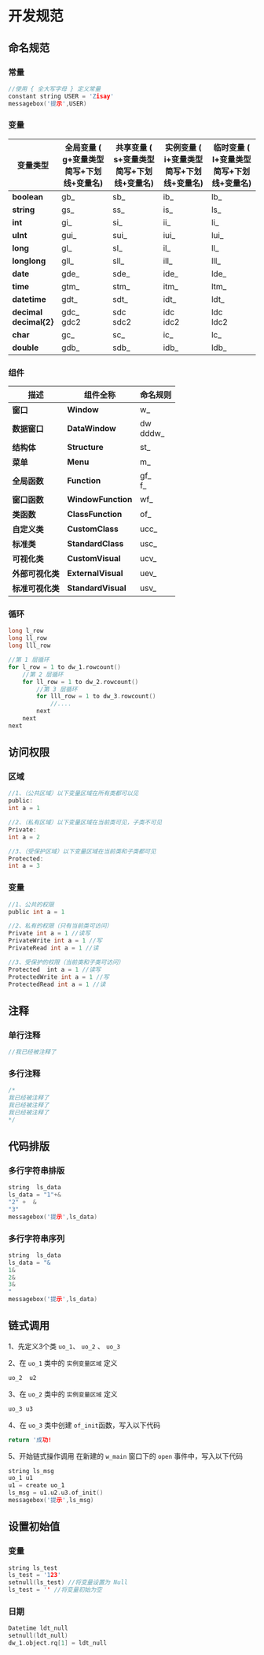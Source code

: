 # 开发规范

## 命名规范

### 常量

```c
//使用 { 全大写字母 } 定义常量
constant string USER = 'Zisay'
messagebox('提示',USER)
```

### 变量

| **变量类型**                           | **全局变量**  **( g+变量类型简写+下划线+变量名)** | **共享变量**  **( s+变量类型简写+下划线+变量名)** | **实例变量**  **( i+变量类型简写+下划线+变量名)** | **临时变量**  **( l+变量类型简写+下划线+变量名)** |
| -------------------------------------- | ------------------------------------------------- | ------------------------------------------------- | ------------------------------------------------- | ------------------------------------------------- |
| **boolean**                            | gb_                                               | sb_                                               | ib_                                               | lb_                                               |
| **string**                             | gs_                                               | ss_                                               | is_                                               | ls_                                               |
| **int**                                | gi_                                               | si_                                               | ii_                                               | li_                                               |
| **uInt**                               | gui_                                              | sui_                                              | iui_                                              | lui_                                              |
| **long**                               | gl_                                               | sl_                                               | il_                                               | ll_                                               |
| **longlong**                           | gll_                                              | sll_                                              | ill_                                              | lll_                                              |
| **date**                               | gde_                                              | sde_                                              | ide_                                              | lde_                                              |
| **time**                               | gtm_                                              | stm_                                              | itm_                                              | ltm_                                              |
| **datetime**                           | gdt_                                              | sdt_                                              | idt_                                              | ldt_                                              |
| **decimal**<br />**decimal{2}** <br /> | gdc_ <br />gdc2<br />                             | sdc<br />sdc2<br />                               | idc<br />idc2<br />                               | ldc<br />ldc2<br />                               |
| **char**                               | gc_                                               | sc_                                               | ic_                                               | lc_                                               |
| **double**                             | gdb_                                              | sdb_                                              | idb_                                              | ldb_                                              |

### 组件

| **描述**         | **组件全称**       | **命名规则**      |
| ---------------- | ------------------ | ----------------- |
| **窗口**         | **Window**         | w_                |
| **数据窗口**     | **DataWindow**     | dw <br />dddw_    |
| **结构体**       | **Structure**      | st_               |
| **菜单**         | **Menu**           | m_                |
| **全局函数**     | **Function**       | gf_<br />f_<br /> |
| **窗口函数**     | **WindowFunction** | wf_               |
| **类函数**       | **ClassFunction**  | of_               |
| **自定义类**     | **CustomClass**    | ucc_              |
| **标准类**       | **StandardClass**  | usc_              |
| **可视化类**     | **CustomVisual**   | ucv_              |
| **外部可视化类** | **ExternalVisual** | uev_              |
| **标准可视化类** | **StandardVisual** | usv_              |

### 循环

```c
long l_row
long ll_row
long lll_row

//第 1 层循环
for l_row = 1 to dw_1.rowcount()
    //第 2 层循环
    for ll_row = 1 to dw_2.rowcount()
        //第 3 层循环
        for lll_row = 1 to dw_3.rowcount() 
            //....
        next
    next
next
```

## 访问权限

### 区域

```c
//1、（公共区域）以下变量区域在所有类都可以见
public:
int a = 1

//2、（私有区域）以下变量区域在当前类可见，子类不可见
Private:
int a = 2

//3、（受保护区域）以下变量区域在当前类和子类都可见
Protected:
int a = 3
```

### 变量

```c
//1、公共的权限
public int a = 1

//2、私有的权限（只有当前类可访问）
Private int a = 1 //读写
PrivateWrite int a = 1 //写
PrivateRead int a = 1 //读

//3、受保护的权限（当前类和子类可访问）
Protected  int a = 1 //读写
ProtectedWrite int a = 1 //写
ProtectedRead int a = 1 //读
```

## 注释

### 单行注释

```c
//我已经被注释了
```

### 多行注释

```c
/*
我已经被注释了
我已经被注释了
我已经被注释了
*/
```

## 代码排版

### 多行字符串排版

```c
string  ls_data
ls_data = "1"+&
"2" +  &
"3"
messagebox('提示',ls_data)
```

### 多行字符串序列

```c
string  ls_data
ls_data = "&
1&
2&
3&
"
messagebox('提示',ls_data)
```

## 链式调用

1、先定义3个类 `uo_1`​、 `uo_2`​ 、 `uo_3`​

2、在 `uo_1`​ 类中的 `实例变量区域`​ 定义

```c
uo_2  u2
```

3、在 `uo_2`​ 类中的 `实例变量区域`​ 定义

```c
uo_3 u3
```

4、在 `uo_3`​ 类中创建 `of_init`​ 函数，写入以下代码

```c
return '成功!
```

5、开始链式操作调用
在新建的 `w_main`​ 窗口下的 `open`​ 事件中，写入以下代码

```c
string ls_msg
uo_1 u1
u1 = create uo_1
ls_msg = u1.u2.u3.of_init()
messagebox('提示',ls_msg)
```

## 设置初始值

### 变量

```c
string ls_test
ls_test = '123'
setnull(ls_test) //将变量设置为 Null
ls_test = '' //将变量初始为空
```

### 日期

```c
Datetime ldt_null
setnull(ldt_null)
dw_1.object.rq[1] = ldt_null
```


